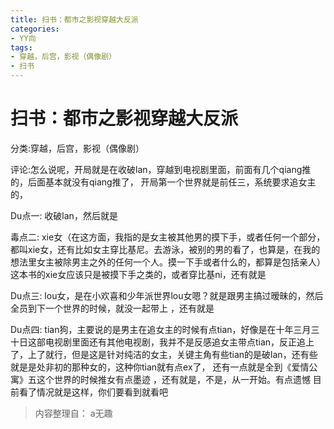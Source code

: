 ```yaml
---
title: 扫书：都市之影视穿越大反派
categories:
- YY向
tags:
- 穿越，后宫，影视（偶像剧）
- 扫书
---
```

# 扫书：都市之影视穿越大反派
分类:穿越，后宫，影视（偶像剧）

评论:怎么说呢，开局就是在收破lan，穿越到电视剧里面，前面有几个qiang推的，后面基本就没有qiang推了，
开局第一个世界就是前任三，系统要求追女主的，

Du点一: 收破lan，然后就是

毒点二:
xie女（在这方面，我指的是女主被其他男的摸下手，或者任何一个部分，都叫xie女，还有比如女主穿比基尼。去游泳，被别的男的看了，也算是，在我的想法里女主被除男主之外的任何一个人。摸一下手或者什么的，都算是包括亲人）这本书的xie女应该只是被摸下手之类的，或者穿比基ni，还有就是

Du点三:
lou女，是在小欢喜和少年派世界lou女嗯？就是跟男主搞过暧昧的，然后全员到下一个世界的时候，就没一起带上
，还有就是

Du点四:
tian狗，主要说的是男主在追女主的时候有点tian，好像是在十年三月三十日这部电视剧里面还有其他电视剧，我并不是反感追女主带点tian，反正追上了，上了就行，但是这是针对纯洁的女主，关键主角有些tian的是破lan，还有些就是是处非初的那种女的，这种你tian就有点ex了，
还有一点就是全到《爱情公寓》五这个世界的时候推女有点墨迹
，还有就是，不是，从一开始。有点遗憾
目前看了情况就是这样，你们要看到就看吧


> 内容整理自： a无趣